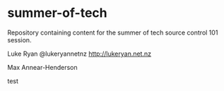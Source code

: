 summer-of-tech
==============

Repository containing content for the summer of tech source control 101 session.


Luke Ryan @lukeryannetnz http://lukeryan.net.nz

Max Annear-Henderson

test